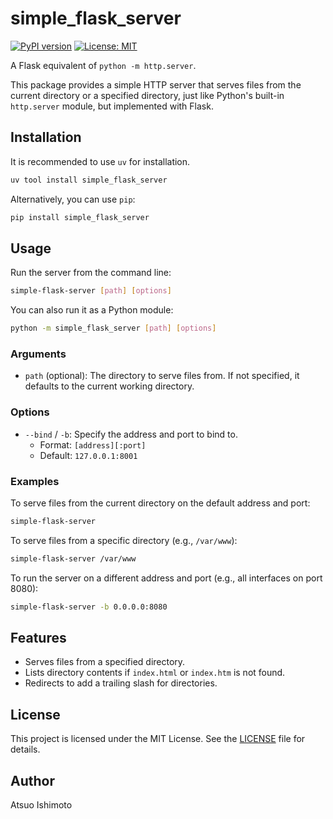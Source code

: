 # simple_flask_server

[![PyPI version](https://badge.fury.io/py/simple_flask_server.svg)](https://badge.fury.io/py/simple_flask_server)
[![License: MIT](https://img.shields.io/badge/License-MIT-yellow.svg)](https://opensource.org/licenses/MIT)

A Flask equivalent of `python -m http.server`.

This package provides a simple HTTP server that serves files from the current directory or a specified directory, just like Python's built-in `http.server` module, but implemented with Flask.

## Installation

It is recommended to use `uv` for installation.

```bash
uv tool install simple_flask_server
```

Alternatively, you can use `pip`:

```bash
pip install simple_flask_server
```

## Usage

Run the server from the command line:

```bash
simple-flask-server [path] [options]
```

You can also run it as a Python module:

```bash
python -m simple_flask_server [path] [options]
```

### Arguments

-   `path` (optional): The directory to serve files from. If not specified, it defaults to the current working directory.

### Options

-   `--bind` / `-b`: Specify the address and port to bind to.
    -   Format: `[address][:port]`
    -   Default: `127.0.0.1:8001`

### Examples

To serve files from the current directory on the default address and port:

```bash
simple-flask-server
```

To serve files from a specific directory (e.g., `/var/www`):

```bash
simple-flask-server /var/www
```

To run the server on a different address and port (e.g., all interfaces on port 8080):

```bash
simple-flask-server -b 0.0.0.0:8080
```

## Features

-   Serves files from a specified directory.
-   Lists directory contents if `index.html` or `index.htm` is not found.
-   Redirects to add a trailing slash for directories.

## License

This project is licensed under the MIT License. See the [LICENSE](LICENSE) file for details.

## Author

Atsuo Ishimoto
